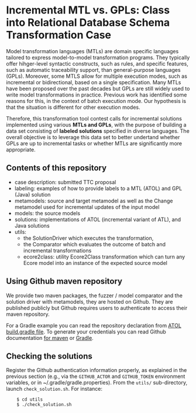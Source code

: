 # Incremental MTL vs. GPLs: Class into Relational Database Schema Transformation Case

Model transformation languages (MTLs) are domain specific languages tailored to express model-to-model transformation programs. 
They typically offer hihger-level syntactic constructs, such as rules, and specific features, such as automatic traceability support, than general-purpose languages (GPLs). 
Moreover, some MTLS allow for multiple execution modes, such as incremental or bidirectional, based on a single specification. Many MTLs have been proposed over the past decades but GPLs are still widely used to write model transformations in practice. 
Previous work has identified some reasons for this, in the context of batch execution mode. 
Our hypothesis is that the situation is different for other execution modes. 

Therefore, this transformation tool contest calls for incremental solutions implemented using various **MTLs and GPLs**, with the purpose of building a data set consisting of **labeled solutions** specified in diverse languages.
The overall objective is to leverage this data set to better undertand whether GPLs are up to incremental tasks or whether MTLs are significantly more appropriate.

## Contents of this repository

- case description:  submitted TTC proposal
- labeling:  examples of how to provide labels to a MTL (ATOL) and GPL (Java) solution
- metamodels: source and target metamodel as well as the Change metamodel used for incremental updates of the input model
- models: the source models
- solutions: implementations of ATOL (incremental variant of ATL), and Java solutions
- utils: 
    - the SolutionDriver which executes the transformation, 
    - the Comparator which evaluates the outcome of batch and incremental transformations
    - ecore2class: utility Ecore2Class transformation which can turn any Ecore model into an instance of the expected source model
  

## Using Github maven repository

We provide two maven packages, the fuzzer / model comparator and the solution driver with metamodels, they are hosted on Github. They are published publicly but Github requires users to authenticate to access their maven repository.

For a Gradle example you can read the repository declaration from [ATOL build.gradle file](solutions/atol/transformation/build.gradle). To generate your credentials you can read Github documentation [for maven](https://docs.github.com/en/packages/working-with-a-github-packages-registry/working-with-the-apache-maven-registry#authenticating-to-github-packages) or [Gradle](https://docs.github.com/en/packages/working-with-a-github-packages-registry/working-with-the-gradle-registry#authenticating-to-github-packages).

## Checking the solutions

Register the Github authentication information properly, as explained in the previous section (e.g., via the `GITHUB_ACTOR` and `GITHUB_TOKEN` environment variables, or in ~/.gradle/gradle.properties).
From the `utils/` sub-directory, launch `check_solution.sh`.
For instance:
```
	$ cd utils
	$ ./check_solution.sh
```
